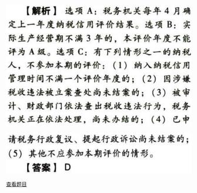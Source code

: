 ![](191f18c142e30631c07224792e1fe9b4.png)

![](8299fccb63124081bcb677ecbe5e803c.png)

[查看题目](../税收征收管理法.本章真题.md#31-题目)

